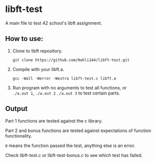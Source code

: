 # libft-test
A main file to test 42 school's libft assignment.

## How to use:
1. Clone to libft repository.

	``` git clone https://github.com/Hahli144/libft-test.git ```

2. Compile with your libft.a.

	``` gcc -Wall -Werror -Wextra libft-test.c libft.a ```
    
3. Run program with no arguments to test all functions, or  
```./a.out 1```, ```./a.out 2``` ```./a.out 3``` to test certain parts.

## Output
Part 1 functions are tested against the c library.

Part 2 and bonus functions are tested against expectations of function functionality.

```0``` means the function passed the test, anything else is an error.

Check libft-test.c or libft-test-bonus.c to see which test has failed.
